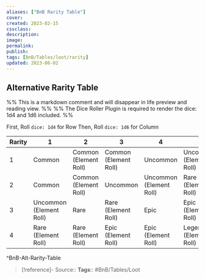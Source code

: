 ```yaml
---
aliases: ["BnB Rarity Table"]
cover: 
created: 2023-02-15
cssclass: 
description: 
image: 
permalink: 
publish: 
tags: [BnB/Tables/loot/rarity]
updated: 2023-06-02
---
```


## Alternative Rarity Table

%% This is a markdown comment and will disappear in life preview and reading view. %%
%% The Dice Roller Plugin is required to render the dice: 1d4 and 1d6 included. %%

First, Roll `dice: 1d4` for Row
Then, Roll `dice: 1d6` for Column

| Rarity | 1                       | 2                     | 3                     | 4                       | 5                        | 6                        |
| ------- | ----------------------- | --------------------- | --------------------- | ----------------------- | ------------------------ | ------------------------ |
| 1       | Common                  | Common (Element Roll) | Common (Element Roll) | Uncommon                | Uncommon (Element Roll)  | Rare                     |
| 2       | Common                  | Common (Element Roll) | Uncommon              | Uncommon (Element Roll) | Rare (Element Roll)      | Epic                     |
| 3       | Uncommon (Element Roll) |  Rare                     |   Rare (Element Roll)                    | Epic                    | Epic (Element Roll)      | Legendary (Element Roll) |
| 4       | Rare (Element Roll)     | Rare (Element Roll)   | Epic (Element Roll)   | Epic    (Element Roll)  | Legendary (Element Roll) | Legendary (Element Roll) |
^BnB-Alt-Rarity-Table

> [!reference]-
> Source::
> **Tags**:: #BnB/Tables/Loot

